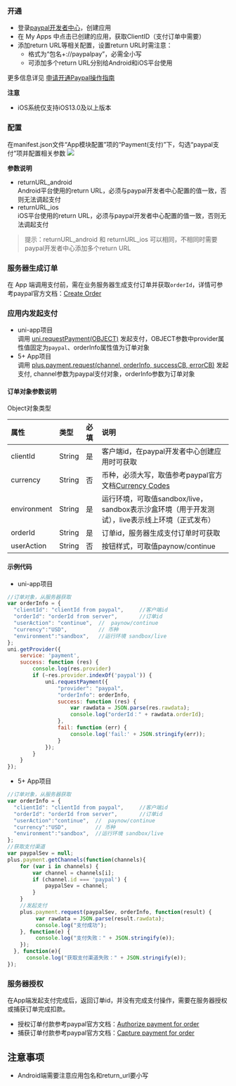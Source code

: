 ### 开通  
- 登录[paypal开发者中心](https://developer.paypal.com/developer/applications)，创建应用
- 在 My Apps 中点击已创建的应用，获取ClientID（支付订单中需要）
- 添加return URL等相关配置，设置return URL时需注意：
  + 格式为“包名+://paypalpay”，必需全小写
  + 可添加多个return URL分别给Android和iOS平台使用

更多信息详见 [申请开通Paypal操作指南](https://uniapp.dcloud.io/app-payment-paypal-open)

**注意**
- iOS系统仅支持iOS13.0及以上版本

### 配置  
在manifest.json文件“App模块配置”项的“Payment(支付)”下，勾选“paypal支付”项并配置相关参数
![](https://native-res.dcloud.net.cn/images/uniapp/payment/paypal_setup_manifest_info.png)

**参数说明**  
- returnURL_android  
Android平台使用的return URL，必须与paypal开发者中心配置的值一致，否则无法调起支付
- returnURL_ios  
iOS平台使用的return URL，必须与paypal开发者中心配置的值一致，否则无法调起支付

> 提示：returnURL_android 和 returnURL_ios 可以相同，不相同时需要paypal开发者中心添加多个return URL


### 服务器生成订单
在 App 端调用支付前，需在业务服务器生成支付订单并获取`orderId`，详情可参考paypal官方文档：[Create Order](https://developer.paypal.com/api/orders/v2/#orders_create)


### 应用内发起支付

- uni-app项目  
调用 [uni.requestPayment(OBJECT)](https://uniapp.dcloud.io/api/plugins/payment?id=requestpayment) 发起支付，OBJECT参数中provider属性值固定为`paypal`、orderInfo属性值为订单对象
- 5+ App项目  
调用 [plus.payment.request(channel, orderInfo, successCB, errorCB)](https://www.html5plus.org/doc/zh_cn/payment.html#plus.payment.request) 发起支付, channel参数为paypal支付对象，orderInfo参数为订单对象

#### 订单对象参数说明  
Object对象类型

| 属性 | 类型 | 必填 | 说明 |
| :--- | :--- | :--- | :--- |
| clientId | String | 是 | 客户端id，在paypal开发者中心创建应用时可获取 |
| currency | String | 否 | 币种，必须大写，取值参考paypal官方文档[Currency Codes](https://developer.paypal.com/docs/api/reference/currency-codes/) |
| environment | String | 是 | 运行环境，可取值sandbox/live，sandbox表示沙盒环境（用于开发测试），live表示线上环境（正式发布） |
| orderId | String | 是 | 订单id，服务器生成支付订单时可获取 |
| userAction | String | 否 | 按钮样式，可取值paynow/continue |


#### 示例代码  
- uni-app项目  
``` js
//订单对象，从服务器获取
var orderInfo = {
  "clientId": "clientId from paypal",     //客户端id
  "orderId": "orderId from server",       //订单id
  "userAction": "continue",  //  paynow/continue
  "currency":"USD",          // 币种  
  "environment":"sandbox",   //运行环境 sandbox/live
};
uni.getProvider({
    service: 'payment',
    success: function (res) {
        console.log(res.provider)
        if (~res.provider.indexOf('paypal')) {
            uni.requestPayment({
                "provider": "paypal", 
                "orderInfo": orderInfo,
                success: function (res) {
                    var rawdata = JSON.parse(res.rawdata);
                    console.log("orderId：" + rawdata.orderId);
                },
                fail: function (err) {
                    console.log('fail:' + JSON.stringify(err));
                }
            });
        }
    }
});
```

- 5+ App项目  
``` js    
//订单对象，从服务器获取
var orderInfo = {
  "clientId": "clientId from paypal",     //客户端id
  "orderId": "orderId from server",       //订单id
  "userAction":"continue",  //  paynow/continue
  "currency":"USD",         // 币种  
  "environment":"sandbox",  //运行环境 sandbox/live
};
//获取支付渠道
var paypalSev = null;
plus.payment.getChannels(function(channels){
    for (var i in channels) {
        var channel = channels[i];
        if (channel.id === 'paypal') {
            paypalSev = channel;
        }
    }
    //发起支付
    plus.payment.request(paypalSev, orderInfo, function(result) {
         var rawdata = JSON.parse(result.rawdata);
         console.log("支付成功");
    }, function(e) {
         console.log("支付失败：" + JSON.stringify(e));
    });
  }, function(e){
      console.log("获取支付渠道失败：" + JSON.stringify(e));
});
```


### 服务器授权  
在App端发起支付完成后，返回订单id，并没有完成支付操作，需要在服务器授权或捕获订单完成扣款。
- 授权订单付款参考paypal官方文档：[Authorize payment for order](https://developer.paypal.com/api/orders/v2/#orders_authorize)  
- 捕获订单付款参考paypal官方文档：[Capture payment for order](https://developer.paypal.com/api/orders/v2/#orders_capture)  

## 注意事项

* Android端需要注意应用包名和return_url要小写

